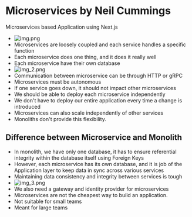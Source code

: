 # Microservices by Neil Cummings
Microservices based Application using Next.js
- ![img.png](img.png)
- Microservices are loosely coupled and each service handles a specific function
- Each microservice does one thing, and it does it really well
- Each microservice have their own database
- ![img_2.png](img_2.png)
- Communication between microservice can be through HTTP or gRPC
- Microservices must be autonomous
- If one service goes down, it should not impact other microservices
- We should be able to deploy each microservice independently
- We don't have to deploy our entire application every time a change is introduced
- Microservices can also scale independently of other services
- Monoliths don't provide this flexibility.

## Difference between Microservice and Monolith
- In monolith, we have only one database, it has to ensure referential integrity within the database itself using Foreign Keys
- However, each microservice has its own database, and it is job of the Application layer to keep data in sync across various services
- Maintaining data consistency and integrity between services is tough
- ![img_3.png](img_3.png)
- We also need a gateway and identity provider for microservices
- Microservices are not the cheapest way to build an application.
- Not suitable for small teams
- Meant for large teams